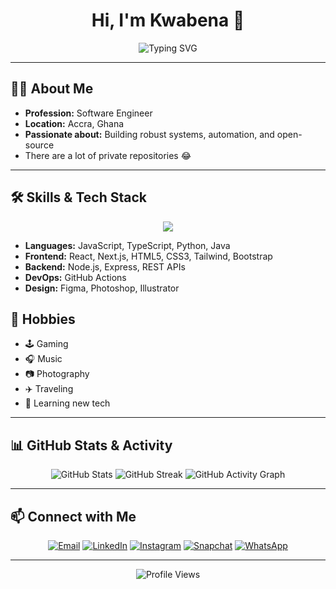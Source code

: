 

<h1 align="center">Hi, I'm Kwabena 👋</h1>

<p align="center">
  <img src="https://readme-typing-svg.demolab.com?font=Fira+Code&size=24&pause=1000&color=F7F7F7&center=true&vCenter=true&width=460&lines=Software+Engineer" alt="Typing SVG" />
</p>

---

## 🧑‍💻 About Me

- **Profession:** Software Engineer
- **Location:** Accra, Ghana 
- **Passionate about:** Building robust systems, automation, and open-source
- There are a lot of private repositories 😂 

---

## 🛠️ Skills & Tech Stack

<p align="center">
  <img src="https://skillicons.dev/icons?i=js,ts,react,nextjs,nodejs,python,java,html,css,tailwind,bootstrap,git,github,photoshop,figma" />
</p>

- **Languages:** JavaScript, TypeScript, Python, Java
- **Frontend:** React, Next.js, HTML5, CSS3, Tailwind, Bootstrap
- **Backend:** Node.js, Express, REST APIs
- **DevOps:**  GitHub Actions
- **Design:** Figma, Photoshop, Illustrator

## 🎯 Hobbies

- 🕹️ Gaming
- 🎧 Music
- 📷 Photography
- ✈️ Traveling
- 🌱 Learning new tech

---

## 📊 GitHub Stats & Activity

<p align="center">
  <img src="https://github-readme-stats.vercel.app/api?username=enkasamoah-addo&show_icons=true&theme=dark&hide_border=true" alt="GitHub Stats" />
  <img src="https://github-readme-streak-stats.herokuapp.com?user=enkasamoah-addo&theme=dark&hide_border=true" alt="GitHub Streak" />
  <img src="https://github-readme-activity-graph.vercel.app/graph?username=enkasamoah-addo&theme=github-dark&hide_border=true" alt="GitHub Activity Graph" />
</p>

---

## 📫 Connect with Me

<p align="center">
  <a href="mailto:imebenezerasamoah@gmail.com"><img src="https://img.shields.io/badge/Email-0078D4?style=for-the-badge&logo=gmail&logoColor=white" alt="Email"></a>
  <a href="[https://linkedin.com/in/your-linkedin](https://www.linkedin.com/in/asamoah-addo)"><img src="https://img.shields.io/badge/LinkedIn-0A66C2?style=for-the-badge&logo=linkedin&logoColor=white" alt="LinkedIn"></a>
  <a href="https://instagram.com/_.k.wabena"><img src="https://img.shields.io/badge/Instagram-E4405F?style=for-the-badge&logo=instagram&logoColor=white" alt="Instagram"></a>
  <a href="https://snapchat.com/add/whos.kwabena"><img src="https://img.shields.io/badge/Snapchat-FFFC00?style=for-the-badge&logo=snapchat&logoColor=black" alt="Snapchat"></a>
  <a href="https://wa.me/0538521663"><img src="https://img.shields.io/badge/WhatsApp-25D366?style=for-the-badge&logo=whatsapp&logoColor=white" alt="WhatsApp"></a>
</p>

---

<p align="center">
  <img src="https://komarev.com/ghpvc/?username=enkasamoah-addo&style=for-the-badge&color=grey" alt="Profile Views" />
</p>

<!-- Themed for dark mode. Tweak colors/badges as needed! -->
